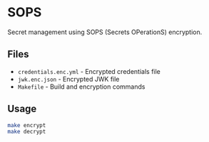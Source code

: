 # SOPS

Secret management using SOPS (Secrets OPerationS) encryption.

## Files

- `credentials.enc.yml` - Encrypted credentials file
- `jwk.enc.json` - Encrypted JWK file
- `Makefile` - Build and encryption commands

## Usage

```bash
make encrypt
make decrypt
```